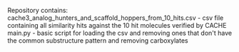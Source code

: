 Repository contains:
cache3_analog_hunters_and_scaffold_hoppers_from_10_hits.csv - csv file containing all similarity hits against the 10 hit molecules verified by CACHE
main.py - basic script for loading the csv and removing ones that don't have the common substructure pattern and removing carboxylates
